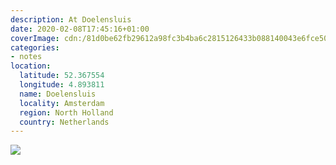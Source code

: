 ```yaml
---
description: At Doelensluis
date: 2020-02-08T17:45:16+01:00
coverImage: cdn:/81d0be62fb29612a98fc3b4ba6c2815126433b088140043e6fce5080f5a02e06
categories:
- notes
location:
  latitude: 52.367554
  longitude: 4.893811
  name: Doelensluis
  locality: Amsterdam
  region: North Holland
  country: Netherlands
---
```


![](cdn:/81d0be62fb29612a98fc3b4ba6c2815126433b088140043e6fce5080f5a02e06?class=fw)
